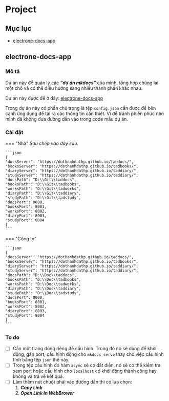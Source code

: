 # Project

## Mục lục

- [electrone-docs-app](#electrone-docs-app)

## electrone-docs-app

### Mô tả

Dự án này để quản lý các ___"dự án mkdocs"___ của mình, tổng hợp chúng lại một chỗ và có thể điều hướng sang nhiều thành phần khác nhau.

Dự án này được để ở đây: [electrone-docs-app](https://github.com/dothanhdathp/electrone-docs-app)

Trong dự án này có phần chú trọng là tệp `config.json` cần được để bên cạnh ứng dụng để tải ra các thông tin cần thiết. Vì để tránh phiền phức nên mình đã không đưa đường dẫn vào trong code mẫu dự án.

### Cài đặt

=== "Nhà"
    _Sau chép vào đây sau._

    ```json
    {
    "docsServer": "https://dothanhdathp.github.io/taddocs/",
    "booksServer": "https://dothanhdathp.github.io/tadbooks/",
    "diaryServer": "https://dothanhdathp.github.io/taddiary/",
    "studyServer": "https://dothanhdathp.github.io/taddiary/",
    "docsPath": "D:\\Git\\taddocs",
    "booksPath": "D:\\Git\\tadbooks",
    "worksPath": "D:\\Git\\tadworks",
    "diaryPath": "D:\\Git\\taddiary",
    "studyPath": "D:\\Git\\tadstudy",
    "docsPort": 8000,
    "booksPort": 8001,
    "worksPort": 8002,
    "diaryPort": 8003,
    "studyPort": 8004
    }
    ```

=== "Công ty"

    ```json
    {
    "docsServer": "https://dothanhdathp.github.io/taddocs/",
    "booksServer": "https://dothanhdathp.github.io/tadbooks/",
    "diaryServer": "https://dothanhdathp.github.io/taddiary/",
    "studyServer": "https://dothanhdathp.github.io/taddiary/",
    "docsPath": "D:\\Doc\\taddocs",
    "booksPath": "D:\\Doc\\tadbooks",
    "worksPath": "D:\\Doc\\tadworks",
    "diaryPath": "D:\\Doc\\taddiary",
    "studyPath": "D:\\Doc\\tadstudy",
    "docsPort": 8000,
    "booksPort": 8001,
    "worksPort": 8002,
    "diaryPort": 8003,
    "studyPort": 8004
    }
    ```

### To do

- [ ] Cần một trang dùng riêng để cấu hình. Trong đó nó sẽ dùng để khởi động, gán port, cấu hình động cho `mkdocs serve` thay cho việc cấu hình tĩnh bằng tệp `json` thế này.
- [ ] Trong tệp cấu hình đó hàm `async` sẽ có đất diễn, nó sẽ có thể kiểm tra xem port hoặc cấu hình cho `localhost` có khởi động thành công hay không và trả về kết quả.
- [ ] Làm thêm nút chuột phải vào đường dẫn thì có lựa chọn:
    1. ___Copy Link___
    1. ___Open Link in WebBrower___